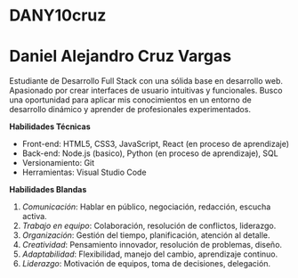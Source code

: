 # DANY10cruz

# Daniel Alejandro Cruz Vargas
Estudiante de Desarrollo Full Stack con una sólida base en desarrollo web. Apasionado por crear interfaces de usuario intuitivas y funcionales. Busco una oportunidad para aplicar mis conocimientos en un entorno de desarrollo dinámico y aprender de profesionales experimentados.

**Habilidades Técnicas**

- Front-end: HTML5, CSS3, JavaScript, React (en proceso de aprendizaje)
- Back-end: Node.js (basico), Python (en proceso de aprendizaje), SQL
- Versionamiento: Git
- Herramientas: Visual Studio Code


 **Habilidades Blandas**

1. *Comunicación*: Hablar en público, negociación, redacción, escucha activa.
2. *Trabajo en equipo*: Colaboración, resolución de conflictos, liderazgo.
3. *Organización*: Gestión del tiempo, planificación, atención al detalle.
4. *Creatividad*: Pensamiento innovador, resolución de problemas, diseño.
5. *Adaptabilidad*: Flexibilidad, manejo del cambio, aprendizaje continuo.
6. *Liderazgo*: Motivación de equipos, toma de decisiones, delegación.